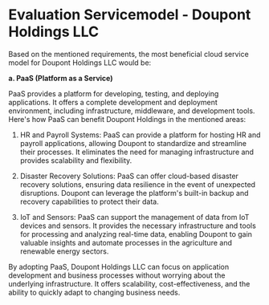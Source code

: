 # Evaluation Servicemodel - Doupont Holdings LLC

Based on the mentioned requirements, the most beneficial cloud service model for Doupont Holdings LLC would be:

**a. PaaS (Platform as a Service)**

PaaS provides a platform for developing, testing, and deploying applications. It offers a complete development and deployment environment, including infrastructure, middleware, and development tools. Here's how PaaS can benefit Doupont Holdings in the mentioned areas:

1. HR and Payroll Systems: PaaS can provide a platform for hosting HR and payroll applications, allowing Doupont to standardize and streamline their processes. It eliminates the need for managing infrastructure and provides scalability and flexibility.

2. Disaster Recovery Solutions: PaaS can offer cloud-based disaster recovery solutions, ensuring data resilience in the event of unexpected disruptions. Doupont can leverage the platform's built-in backup and recovery capabilities to protect their data.

3. IoT and Sensors: PaaS can support the management of data from IoT devices and sensors. It provides the necessary infrastructure and tools for processing and analyzing real-time data, enabling Doupont to gain valuable insights and automate processes in the agriculture and renewable energy sectors.

By adopting PaaS, Doupont Holdings LLC can focus on application development and business processes without worrying about the underlying infrastructure. It offers scalability, cost-effectiveness, and the ability to quickly adapt to changing business needs.